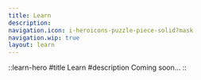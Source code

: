 ```yaml
---
title: Learn
description:
navigation.icon: i-heroicons-puzzle-piece-solid?mask
navigation.wip: true
layout: learn
---
```


::learn-hero
#title
Learn
#description
Coming soon...
::
